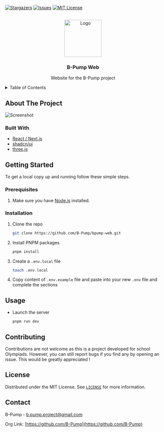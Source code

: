 [![Stargazers][stars-shield]][stars-url]
[![Issues][issues-shield]][issues-url]
[![MIT License][license-shield]][license-url]

<br />
<div align="center">
    <a href="https://github.com/B-Pump">
        <img src="https://black_hole-3kf-1-q4182424.deta.app/api/photo/j96zwgywbt3r.png" alt="Logo" width="120" height="120">
    </a>
    <h3 align="center">B-Pump Web</h3>
    <p align="center">Website for the B-Pump project</p>
</div>

<details>
    <summary>Table of Contents</summary>
    <ol>
        <li>
            <a href="#about-the-project">About The Project</a>
            <ul>
                <li><a href="#built-with">Built With</a></li>
            </ul>
        </li>
        <li>
            <a href="#getting-started">Getting Started</a>
            <ul>
                <li><a href="#prerequisites">Prerequisites</a></li>
                <li><a href="#installation">Installation</a></li>
            </ul>
        </li>
        <li><a href="#usage">Usage</a></li>
        <li><a href="#license">License</a></li>
        <li><a href="#contact">Contact</a></li>
    </ol>
</details>

## About The Project

![Screenshot][repo-screenshot]

### Built With

-   [React / Next.js](https://nextjs.org/)
-   [shadcn/ui](https://ui.shadcn.com/)
-   [three.js](https://threejs.org/)

## Getting Started

To get a local copy up and running follow these simple steps.

### Prerequisites

1. Make sure you have [Node.js](https://nodejs.org/en) installed.

### Installation

1. Clone the repo
    ```sh
    git clone https://github.com/B-Pump/bpump-web.git
    ```
2. Install PNPM packages
    ```sh
    pnpm install
    ```
3. Create a `.env.local` file
    ```sh
    touch .env.local
    ```
4. Copy content of `.env.example` file and paste into your new `.env` file and complete the sections

## Usage

-   Launch the server
    ```sh
    pnpm run dev
    ```

## Contributing

Contributions are not welcome as this is a project developed for school Olympiads. However, you can still report bugs if you find any by opening an issue. This would be greatly appreciated !

## License

Distributed under the MIT License. See [`LICENSE`][license-url] for more information.

## Contact

B-Pump - [b.pump.project@gmail.com](mailto:b.pump.project@gmail.com)

Org Link: [https://github.com/B-Pump](https://github.com/B-Pump)

[stars-shield]: https://img.shields.io/github/stars/B-Pump/bpump-web.svg?style=for-the-badge
[stars-url]: https://github.com/B-Pump/bpump-web/stargazers
[issues-shield]: https://img.shields.io/github/issues/B-Pump/bpump-web.svg?style=for-the-badge
[issues-url]: https://github.com/B-Pump/bpump-web/issues
[license-shield]: https://img.shields.io/github/license/B-Pump/bpump-web.svg?style=for-the-badge
[license-url]: https://github.com/B-Pump/bpump-web/blob/master/LICENSE
[repo-screenshot]: https://black_hole-3kf-1-q4182424.deta.app/api/photo/n0nnqkrhzpk2.png
